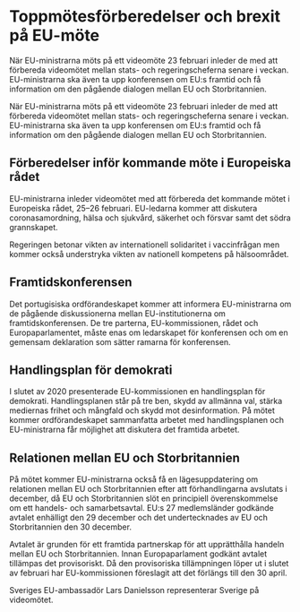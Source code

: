 # Toppmötesförberedelser och brexit på EU-möte

När EU-ministrarna möts på ett videomöte 23 februari inleder de med att förbereda videomötet mellan stats- och regeringscheferna senare i veckan. EU-ministrarna ska även ta upp konferensen om EU:s framtid och få information om den pågående dialogen mellan EU och Storbritannien.

När EU-ministrarna möts på ett videomöte 23 februari inleder de med att förbereda videomötet mellan stats- och regeringscheferna senare i veckan. EU-ministrarna ska även ta upp konferensen om EU:s framtid och få information om den pågående dialogen mellan EU och Storbritannien.

## Förberedelser inför kommande möte i Europeiska rådet

EU-ministrarna inleder videomötet med att förbereda det kommande mötet i Europeiska rådet, 25–26 februari. EU-ledarna kommer att diskutera coronasamordning, hälsa och sjukvård, säkerhet och försvar samt det södra grannskapet.

Regeringen betonar vikten av internationell solidaritet i vaccinfrågan men kommer också understryka vikten av nationell kompetens på hälsoområdet.

## Framtidskonferensen

Det portugisiska ordförandeskapet kommer att informera EU-ministrarna om de pågående diskussionerna mellan EU-institutionerna om framtidskonferensen. De tre parterna, EU-kommissionen, rådet och Europaparlamentet, måste enas om ledarskapet för konferensen och om en gemensam deklaration som sätter ramarna för konferensen.

## Handlingsplan för demokrati

I slutet av 2020 presenterade EU-kommissionen en handlingsplan för demokrati. Handlingsplanen står på tre ben, skydd av allmänna val, stärka mediernas frihet och mångfald och skydd mot desinformation. På mötet kommer ordförandeskapet sammanfatta arbetet med handlingsplanen och EU-ministrarna får möjlighet att diskutera det framtida arbetet.

## Relationen mellan EU och Storbritannien

På mötet kommer EU-ministrarna också få en lägesuppdatering om relationen mellan EU och Storbritannien efter att förhandlingarna avslutats i december, då EU och Storbritannien slöt en principiell överenskommelse om ett handels- och samarbetsavtal. EU:s 27 medlemsländer godkände avtalet enhälligt den 29 december och det undertecknades av EU och Storbritannien den 30 december.

Avtalet är grunden för ett framtida partnerskap för att upprätthålla handeln mellan EU och Storbritannien. Innan Europaparlament godkänt avtalet tillämpas det provisoriskt. Då den provisoriska tillämpningen löper ut i slutet av februari har EU-kommissionen föreslagit att det förlängs till den 30 april.

Sveriges EU-ambassadör Lars Danielsson representerar Sverige på videomötet.
